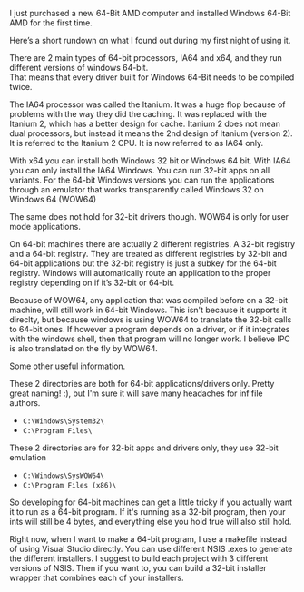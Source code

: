 I just purchased a new 64-Bit AMD computer and installed Windows 64-Bit AMD for the first time.

Here’s a short rundown on what I found out during my first night of using it.

There are 2 main types of 64-bit processors, IA64 and x64, and they run different versions of windows 64-bit.  
That means that every driver built for Windows 64-Bit needs to be compiled twice.  

The IA64 processor was called the Itanium.  It was a huge flop because of problems with the way they did the caching.  It was replaced with the Itanium 2, which has a better design for cache.  Itanium 2 does not mean dual processors, but instead it means the 2nd design of Itanium (version 2).  It is referred to the Itanium 2 CPU.  It is now referred to as IA64 only.

With x64 you can install both Windows 32 bit or Windows 64 bit.  With IA64 you can only install the IA64 Windows.   You can run 32-bit apps on all variants.  For the 64-bit Windows versions you can run the applications through an emulator that works transparently called Windows 32 on Windows 64 (WOW64)

The same does not hold for 32-bit drivers though.  WOW64 is only for user mode applications. 

On 64-bit machines there are actually 2 different registries.  A 32-bit registry and a 64-bit registry.  They are treated as different registries by 32-bit and 64-bit applications but the 32-bit registry is just a subkey for the 64-bit registry. Windows will automatically route an application to the proper registry depending on if it’s 32-bit or 64-bit.

Because of WOW64, any application that was compiled before on a 32-bit machine, will still work in 64-bit Windows.  This isn't because it supports it direclty, but because windows is using WOW64 to translate the 32-bit calls to 64-bit ones.  If however a program depends on a driver, or if it integrates with the windows shell, then that program will no longer work.  I believe IPC is also translated on the fly by WOW64.

Some other useful information.

These 2 directories are both for 64-bit applications/drivers only.  Pretty great naming! :), but I'm sure it will save many headaches for inf file authors.

- `C:\Windows\System32\ `
- `C:\Program Files\`


These 2 directories are for 32-bit apps and drivers only, they use 32-bit emulation

-  `C:\Windows\SysWOW64\`
-  `C:\Program Files (x86)\`

So developing for 64-bit machines can get a little tricky if you actually want it to run as a 64-bit program.  If it's running as a 32-bit program, then your ints will still be 4 bytes, and everything else you hold true will also still hold.  

Right now, when I want to make a 64-bit program, I use a makefile instead of using Visual Studio directly.  You can use different NSIS .exes to generate the different installers. I suggest to build each project with 3 different versions of NSIS. Then if you want to, you can build a 32-bit installer wrapper that combines each of your installers.

